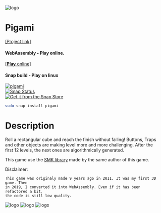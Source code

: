 ![logo](https://arthursonzogni.com/Pigami/carrousel/1.png)

Pigami
=========
[[Project link]](https://arthursonzogni.com/en/Pigami/)

#### WebAssembly ‑ Play online.
[[**Play** online]](https://arthursonzogni.com/Pigami/play)

#### Snap build ‑ Play on linux
[![pigami](https://snapcraft.io/pigami/badge.svg)](https://snapcraft.io/pigami)  
[![Snap Status](https://build.snapcraft.io/badge/ArthurSonzogni/Pigami.svg)](https://build.snapcraft.io/user/ArthurSonzogni/Pigami)  
[![Get it from the Snap Store](https://snapcraft.io/static/images/badges/en/snap-store-white.svg)](https://snapcraft.io/pigami)  
~~~bash
sudo snap install pigami
~~~

# Description
Roll a rectangular cube and reach the finish without falling!
Buttons, Traps and other objects are making level more and more challenging.
After the first 12 levels, the next ones are algorithmically generated.

This game use the [SMK library](https://github.com/ArthurSonzogni/smk) made by
the same author of this game.

Disclaimer:
~~~
This game was originaly made 9 years ago in 2011. It was my first 3D game. Then
in 2019, I converted it into WebAssembly. Even if it has been refactored a bit,
the code is still low quality.
~~~

![logo](https://arthursonzogni.com/Pigami/carrousel/2.png)
![logo](https://arthursonzogni.com/Pigami/carrousel/3.png)
![logo](https://arthursonzogni.com/Pigami/carrousel/4.png)
